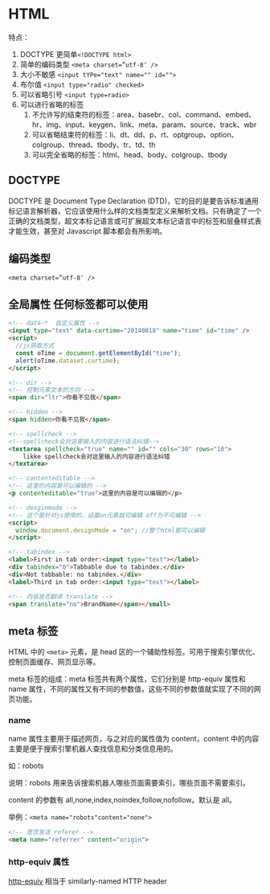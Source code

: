 # HTML

特点：

1. DOCTYPE 更简单`<!DOCTYPE html>`
2. 简单的编码类型 `<meta charset=”utf-8″ />`
3. 大小不敏感 `<input tYPe="text" name="" id="">`
4. 布尔值 `<input type="radio" checked>`
5. 可以省略引号 `<input type=radio>`
6. 可以进行省略的标签
   1. 不允许写的结束符的标签：area、basebr、col、command、embed、hr、img、input、keygen、link、meta、param、source、track、wbr
   2. 可以省略结束符的标签：li、dt、dd、p、rt、optgroup、option、colgroup、thread、tbody、tr、td、th
   3. 可以完全省略的标签：html、head、body、colgroup、tbody

## DOCTYPE

DOCTYPE 是 Document Type Declaration (DTD)，它的目的是要告诉标准通用标记语言解析器，它应该使用什么样的文档类型定义来解析文档。只有确定了一个正确的文档类型，超文本标记语言或可扩展超文本标记语言中的标签和层叠样式表才能生效，甚至对 Javascript 脚本都会有所影响。

## 编码类型

`<meta charset=”utf-8″ />`

## 全局属性 任何标签都可以使用

```html
<!-- data-*  自定义属性 -->
<input type="text" data-curtime="20140818" name="time" id="time" />
<script>
  //js获取方式
  const oTime = document.getElementById("time");
  alert(oTime.dataset.curtime);
</script>

<!-- dir -->
<!-- 控制元素文本的方向 -->
<span dir="ltr">你看不见我</span>

<!-- hidden -->
<span hidden>你看不见我</span>

<!-- spellcheck -->
<!--spellcheck会对这里输入的内容进行语法纠错-->
<textarea spellcheck="true" name="" id="" cols="30" rows="10">
    likke spellcheck会对这里输入的内容进行语法纠错
</textarea>

<!-- contenteditable -->
<!-- 这里的内容是可以编辑的 -->
<p contenteditable="true">这里的内容是可以编辑的</p>

<!-- desginmode -->
<!-- 这个是针对js使用的，设置on元素就可编辑 off为不可编辑 -->
<script>
  window.document.designMode = "on"; //整个html都可以编辑
</script>

<!-- tabindex -->
<label>First in tab order:<input type="text"></label>
<div tabindex="0">Tabbable due to tabindex.</div>
<div>Not tabbable: no tabindex.</div>
<label>Third in tab order:<input type="text"></label>

<!-- 内容是否翻译 translate -->
<span translate="no">BrandName</span></small>
```

## meta 标签

HTML 中的 `<meta>` 元素，是 head 区的一个辅助性标签。可用于搜索引擎优化、控制页面缓存、网页显示等。

meta 标签的组成：meta 标签共有两个属性，它们分别是 http-equiv 属性和 name 属性，不同的属性又有不同的参数值，这些不同的参数值就实现了不同的网页功能。

### name

name 属性主要用于描述网页，与之对应的属性值为 content，content 中的内容主要是便于搜索引擎机器人查找信息和分类信息用的。

如：robots

说明：robots 用来告诉搜索机器人哪些页面需要索引，哪些页面不需要索引。

content 的参数有 all,none,index,noindex,follow,nofollow。默认是 all。

举例：`<meta name="robots"content="none">`

```html
<!-- 是否发送 referer -->
<meta name="referrer" content="origin">

```

### http-equiv 属性

[http-equiv](https://developer.mozilla.org/en-US/docs/Web/HTML/Element/meta#http-equiv) 相当于 similarly-named HTTP header
